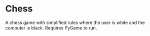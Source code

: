 # Chess
A chess game with simplified rules where the user is white and the computer is black.
Requires PyGame to run.

